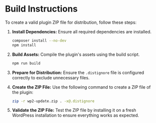 # Build Instructions

To create a valid plugin ZIP file for distribution, follow these steps:

1. **Install Dependencies:**
   Ensure all required dependencies are installed.
   ```bash
   composer install --no-dev
   npm install
   ```

2. **Build Assets:**
   Compile the plugin's assets using the build script.
   ```bash
   npm run build
   ```

3. **Prepare for Distribution:**
   Ensure the `.distignore` file is configured correctly to exclude unnecessary files.

4. **Create the ZIP File:**
   Use the following command to create a ZIP file of the plugin:
   ```bash
   zip -r wp2-update.zip . -x@.distignore
   ```

5. **Validate the ZIP File:**
   Test the ZIP file by installing it on a fresh WordPress installation to ensure everything works as expected.